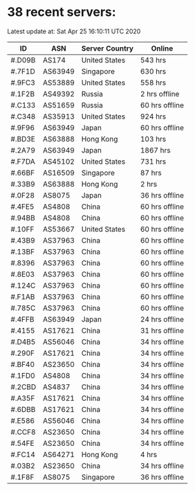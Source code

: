 # 38 recent servers:

Latest update at: Sat Apr 25 16:10:11 UTC 2020

| ID | ASN | Server Country | Online |
| -- | --- | -------------- | ------ |
| #.D09B | AS174 | United States | 543 hrs |
| #.7F1D | AS63949 | Singapore | 630 hrs |
| #.9FC3 | AS53889 | United States | 558 hrs |
| #.1F2B | AS49392 | Russia | 2 hrs offline |
| #.C133 | AS51659 | Russia | 60 hrs offline |
| #.C348 | AS35913 | United States | 924 hrs |
| #.9F96 | AS63949 | Japan | 60 hrs offline |
| #.BD3E | AS63888 | Hong Kong | 103 hrs |
| #.2A79 | AS63949 | Japan | 1867 hrs |
| #.F7DA | AS45102 | United States | 731 hrs |
| #.66BF | AS16509 | Singapore | 87 hrs |
| #.33B9 | AS63888 | Hong Kong | 2 hrs |
| #.0F28 | AS8075 | Japan | 36 hrs offline |
| #.4FE5 | AS4808 | China | 60 hrs offline |
| #.94BB | AS4808 | China | 60 hrs offline |
| #.10FF | AS53667 | United States | 60 hrs offline |
| #.43B9 | AS37963 | China | 60 hrs offline |
| #.13BF | AS37963 | China | 60 hrs offline |
| #.8396 | AS37963 | China | 60 hrs offline |
| #.8E03 | AS37963 | China | 60 hrs offline |
| #.124C | AS37963 | China | 60 hrs offline |
| #.F1AB | AS37963 | China | 60 hrs offline |
| #.785C | AS37963 | China | 60 hrs offline |
| #.4FFB | AS63949 | Japan | 24 hrs offline |
| #.4155 | AS17621 | China | 31 hrs offline |
| #.D4B5 | AS56046 | China | 34 hrs offline |
| #.290F | AS17621 | China | 34 hrs offline |
| #.BF40 | AS23650 | China | 34 hrs offline |
| #.1FD0 | AS4808 | China | 34 hrs offline |
| #.2CBD | AS4837 | China | 34 hrs offline |
| #.A35F | AS17621 | China | 34 hrs offline |
| #.6DBB | AS17621 | China | 34 hrs offline |
| #.E586 | AS56046 | China | 34 hrs offline |
| #.CCF8 | AS23650 | China | 34 hrs offline |
| #.54FE | AS23650 | China | 34 hrs offline |
| #.FC14 | AS64271 | Hong Kong | 4 hrs |
| #.03B2 | AS23650 | China | 34 hrs offline |
| #.1F8F | AS8075 | Singapore | 36 hrs offline |

